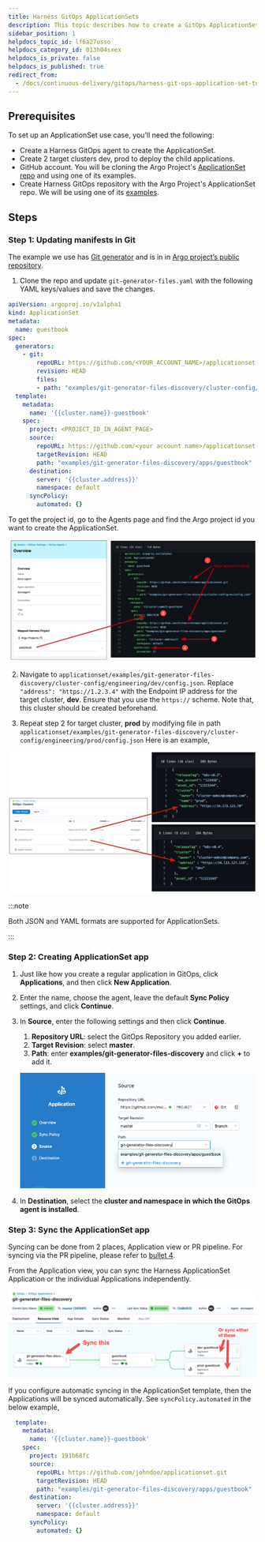 ```yaml
---
title: Harness GitOps ApplicationSets
description: This topic describes how to create a GitOps ApplicationSet in Harness GitOps.
sidebar_position: 1
helpdocs_topic_id: lf6a27usso
helpdocs_category_id: 013h04sxex
helpdocs_is_private: false
helpdocs_is_published: true
redirect_from:
  - /docs/continuous-delivery/gitops/harness-git-ops-application-set-tutorial
---
```


## Prerequisites

To set up an ApplicationSet use case, you'll need the following:

* Create a Harness GitOps agent to create the ApplicationSet.
* Create 2 target clusters dev, prod to deploy the child applications.
* GitHub account. You will be cloning the Argo Project's [ApplicationSet repo](https://github.com/argoproj/applicationset) and using one of its examples.
* Create Harness GitOps repository with the Argo Project's ApplicationSet repo. We will be using one of its [examples](https://github.com/argoproj/applicationset/tree/master/examples).

## Steps

### Step 1: Updating manifests in Git

The example we use has [Git generator](https://argo-cd.readthedocs.io/en/stable/operator-manual/applicationset/Generators-Git/) and is in in [Argo project’s public repository](https://github.com/argoproj/applicationset/tree/master/examples/git-generator-files-discovery).

1. Clone the repo and update `git-generator-files.yaml` with the following YAML keys/values and save the changes.

```yaml
apiVersion: argoproj.io/v1alpha1  
kind: ApplicationSet  
metadata:  
  name: guestbook  
spec:  
  generators:  
    - git:  
        repoURL: https://github.com/<YOUR_ACCOUNT_NAME>/applicationset.git  
        revision: HEAD  
        files:  
        - path: "examples/git-generator-files-discovery/cluster-config/**/config.json"  
  template:  
    metadata:  
      name: '{{cluster.name}}-guestbook'  
    spec:  
      project: <PROJECT_ID_IN_AGENT_PAGE>  
      source:  
        repoURL: https://github.com/<your account name>/applicationset.git  
        targetRevision: HEAD  
        path: "examples/git-generator-files-discovery/apps/guestbook"  
      destination:  
        server: '{{cluster.address}}'  
        namespace: default  
      syncPolicy:  
        automated: {}
```
To get the project id, go to the Agents page and find the Argo project id you want to create the ApplicationSet.

![](static/harness-git-ops-application-set-tutorial-33.png)

2. Navigate to `applicationset/examples/git-generator-files-discovery/cluster-config/engineering/dev/config.json`. Replace `"address": "https://1.2.3.4"` with the Endpoint IP address for the target cluster, **dev**. Ensure that you use the `https://` scheme.
Note that, this cluster should be created beforehand.

3. Repeat step 2 for target cluster, **prod** by modifying file in path `applicationset/examples/git-generator-files-discovery/cluster-config/engineering/prod/config.json`
Here is an example,

![](static/harness-git-ops-application-set-tutorial-34.png)

:::note

Both JSON and YAML formats are supported for ApplicationSets.

:::

### Step 2: Creating ApplicationSet app

1. Just like how you create a regular application in GitOps, click **Applications**, and then click **New Application**.
2. Enter the name, choose the agent, leave the default **Sync Policy** settings, and click **Continue**.
3. In **Source**, enter the following settings and then click **Continue**.
    1. **Repository URL**: select the GitOps Repository you added earlier.
    2. **Target Revision**: select **master**.
    3. **Path**: enter **examples/git-generator-files-discovery** and click **+** to add it.
    
      ![](static/harness-git-ops-application-set-tutorial-39.png)

4. In **Destination**, select the **cluster and namespace in which the GitOps agent is installed**.

### Step 3: Sync the ApplicationSet app

Syncing can be done from 2 places, Application view or PR pipeline. For syncing via the PR pipeline, please refer to [bullet 4](https://developer.harness.io/docs/continuous-delivery/gitops/use-gitops/sync-gitops-applications/).

From the Application view, you can sync the Harness ApplicationSet Application or the individual Applications independently.

![](static/harness-git-ops-application-set-tutorial-63.png)

If you configure automatic syncing in the ApplicationSet template, then the Applications will be synced automatically. See `syncPolicy.automated` in the below example,

```yaml
  template:  
    metadata:  
      name: '{{cluster.name}}-guestbook'  
    spec:  
      project: 191b68fc  
      source:  
        repoURL: https://github.com/johndoe/applicationset.git  
        targetRevision: HEAD  
        path: "examples/git-generator-files-discovery/apps/guestbook"  
      destination:  
        server: '{{cluster.address}}'  
        namespace: default  
      syncPolicy:  
        automated: {}
```